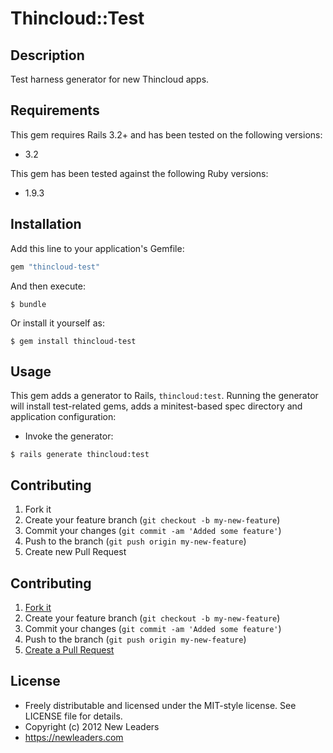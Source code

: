 # Thincloud::Test

## Description

Test harness generator for new Thincloud apps.

## Requirements

This gem requires Rails 3.2+ and has been tested on the following versions:

* 3.2

This gem has been tested against the following Ruby versions:

* 1.9.3


## Installation

Add this line to your application's Gemfile:

``` ruby
gem "thincloud-test"
```

And then execute:

```
$ bundle
```

Or install it yourself as:

```
$ gem install thincloud-test
```

## Usage

This gem adds a generator to Rails, `thincloud:test`. Running the generator will install test-related gems, adds a minitest-based spec directory and application configuration:

* Invoke the generator:

```
$ rails generate thincloud:test
```

## Contributing

1. Fork it
2. Create your feature branch (`git checkout -b my-new-feature`)
3. Commit your changes (`git commit -am 'Added some feature'`)
4. Push to the branch (`git push origin my-new-feature`)
5. Create new Pull Request


## Contributing

1. [Fork it](https://github.com/newleaders/thincloud-test/fork_select)
2. Create your feature branch (`git checkout -b my-new-feature`)
3. Commit your changes (`git commit -am 'Added some feature'`)
4. Push to the branch (`git push origin my-new-feature`)
5. [Create a Pull Request](https://github.com/newleaders/thincloud-test/pull/new)


## License

* Freely distributable and licensed under the MIT-style license. See LICENSE file for details.
* Copyright (c) 2012 New Leaders
* https://newleaders.com

